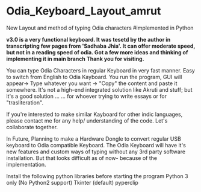 # Odia_Keyboard_Layout_amrut
New Layout and method of typing Odia characters 
#implemented in Python

**v3.0 is a very functional keyboard. It was tesetd by the author in transcripting few pages from 'Sadhaba Jhia'. 
It can offer moderate speed, but not in a reading speed of odia.
Got a few more ideas and thinking of implementing it in main branch
Thank you for visiting.**


You can type Odia Characters in regular Keyboard in very fast manner. 
Easy to switch from English to Odia Kayboard.
You run the program, GUI will appear-> Type whatever you want -> "Copy" the content and paste it somewhere.
It's not a high-end integrated solution like Akruti and stuff; but it's a good solution ...
     ... for whoever trying to write essays or for "trasliteration".

If you're interested to make similar Kayboard for other indic languages, please contact me for any help/ understanding of the code. Let's collaborate together.



In Future, Planning to make a Hardware Dongle to convert regular USB keyboard to Odia compatible Keyboard.
The Odia Keyboard will have it's new features and custom ways of typing without any 3rd party software installation.
But that looks  difficult as of now- because of the implementation.


Install the following python libraries before starting the program
Python 3 only (No Python2 support)
Tkinter (default)
pyperclip

